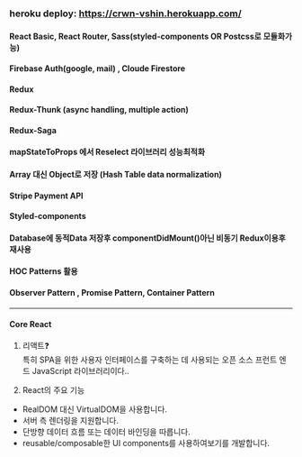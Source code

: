 ### heroku deploy: https://crwn-vshin.herokuapp.com/

#### React Basic, React Router, Sass(styled-components OR Postcss로 모듈화가능)

#### Firebase Auth(google, mail) , Cloude Firestore

#### Redux

#### Redux-Thunk (async handling, multiple action)

#### Redux-Saga

#### mapStateToProps 에서 Reselect 라이브러리 성능최적화

#### Array 대신 Object로 저장 (Hash Table data normalization)

#### Stripe Payment API

#### Styled-components

#### Database에 동적Data 저장후 componentDidMount()아닌 비동기 Redux이용후 재사용

#### HOC Patterns 활용

#### Observer Pattern , Promise Pattern, Container Pattern

---

#### **Core React**

1. 리액트❓  
   특히 SPA을 위한 사용자 인터페이스를 구축하는 데 사용되는 오픈 소스 프런트 엔드 JavaScript 라이브러리이다..

2. React의 주요 기능

- RealDOM 대신 VirtualDOM을 사용합니다.
- 서버 측 렌더링을 지원합니다.
- 단방향 데이터 흐름 또는 데이터 바인딩을 따릅니다.
- reusable/composable한 UI components를 사용하여보기를 개발합니다.
